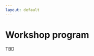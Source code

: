 ```yaml
---
layout: default
---
```


# Workshop program

TBD


<!--{% for entry in site.workshop.program %}
{% if entry.type == "organizer" %}
* {{ entry.time }}: {{ entry.desc }}
{% elsif entry.type == "oral" %}
* {{ entry.time }}: {{ entry.author }}, *{{ entry.title }}*
{% elsif entry.type == "keynote" %}
* {{ entry.time }}: **Keynote**: *{{ entry.title }}* ({{ entry.author }}, {{ entry.affiliation }})
{% endif %}
{% endfor %}-->

<!--
{% for entry in site.workshop.program2 %}
{% if entry.type == "organizer" %}
* {{ entry.time }} – {{ entry.desc }}
{% elsif entry.type == "orals" %}
* {{ entry.time }} – {{ entry.desc }}
{% for paper in entry.paper_list %}
  * {{ paper.author }}. **"{{ paper.title }}"**
{% endfor %}
{% elsif entry.type == "keynote" %}
* {{ entry.time }} – **{{ entry.ws }} Keynote** - {{ entry.author }} ({{ entry.affiliation }})
{% endif %}
{% endfor %}

-->